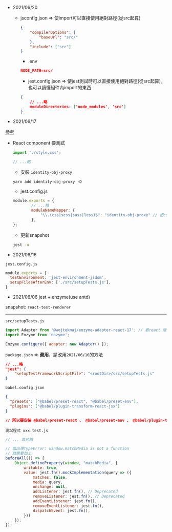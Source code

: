 - 2021/06/20
    - jsconfig.json ⇒ 使import可以直接使用絕對路徑(從src起算)

		```json
		{
			"compilerOptions": {
				"baseUrl": "src/"
			},
			"include": ["src"]
		}
		```

		- .env

		```json
		NODE_PATH=src/
		```

		- jest.config.json ⇒ 使jest測試時可以直接使用絕對路徑(從src起算)，也可以讀懂組件內import的東西

		```json
		{
			// ...略
			moduleDirectories: ['node_modules', 'src']
		}
		```

- 2021/06/17

[參考](https://medium.com/enjoy-life-enjoy-coding/jest-mock-連-style-都管得著-沒錯-就是管得著-24285728d627)

  - React component 要測試

	```jsx
	import './style.css';

	// ...略
	```

	- 安裝 `identity-obj-proxy`

	```
	yarn add identity-obj-proxy -D
	```

	- jest.config.js

	```jsx
	module.exports = {
			// ...略
			moduleNameMapper: {
				"\\.(css|scss|sass|less)$": "identity-obj-proxy" // 把css相關檔案對應至這個identity-obj-proxy
			},
	};
	```

	- 更新snapshot

	```bash
	jest -u
	```

- 2021/06/16

`jest.config.js`

```jsx
module.exports = {
  testEnvironment: 'jest-environment-jsdom',
  setupFilesAfterEnv: ['./src/setupTests.js'],
}
```



- 2021/06/06 jest + enzyme(use antd)

snapshot: `react-test-renderer`

- - -

`src/setupTests.js`

```jsx
import Adapter from '@wojtekmaj/enzyme-adapter-react-17'; // 看react 版本
import Enzyme from 'enzyme';

Enzyme.configure({ adapter: new Adapter() });
```

`package.json` => **棄用**，請改用`2021/06/16`的方法

```json
// ...略
"jest": {
    "setupTestFrameworkScriptFile": "<rootDir>/src/setupTests.js"
}
```

`babel.config.json`

```json
{
  "presets": ["@babel/preset-react", "@babel/preset-env"],
  "plugins": ["@babel/plugin-transform-react-jsx"]
}

// 所以要安裝 @babel/preset-react 、 @babel/preset-env 、 @babel/plugin-transform-react-jsx
```

`測試程式 xxx.test.js`

```jsx
// ... 其他略

// 當出現TypeError: window.matchMedia is not a function
// 就需要加上
beforeAll(() => {
	Object.defineProperty(window, "matchMedia", {
		writable: true,
		value: jest.fn().mockImplementation(query => ({
			matches: false,
			media: query,
			onchange: null,
			addListener: jest.fn(), // Deprecated
			removeListener: jest.fn(), // Deprecated
			addEventListener: jest.fn(),
			removeEventListener: jest.fn(),
			dispatchEvent: jest.fn(),
		}))
	});
});
```